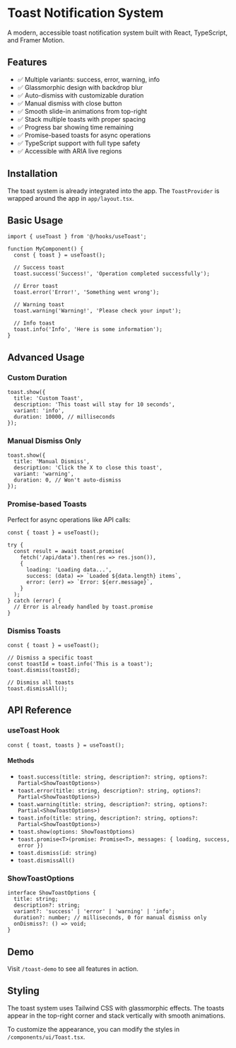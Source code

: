 # Toast Notification System

A modern, accessible toast notification system built with React, TypeScript, and Framer Motion.

## Features

- ✅ Multiple variants: success, error, warning, info
- ✅ Glassmorphic design with backdrop blur
- ✅ Auto-dismiss with customizable duration
- ✅ Manual dismiss with close button
- ✅ Smooth slide-in animations from top-right
- ✅ Stack multiple toasts with proper spacing
- ✅ Progress bar showing time remaining
- ✅ Promise-based toasts for async operations
- ✅ TypeScript support with full type safety
- ✅ Accessible with ARIA live regions

## Installation

The toast system is already integrated into the app. The `ToastProvider` is wrapped around the app in `app/layout.tsx`.

## Basic Usage

```tsx
import { useToast } from '@/hooks/useToast';

function MyComponent() {
  const { toast } = useToast();

  // Success toast
  toast.success('Success!', 'Operation completed successfully');

  // Error toast
  toast.error('Error!', 'Something went wrong');

  // Warning toast
  toast.warning('Warning!', 'Please check your input');

  // Info toast
  toast.info('Info', 'Here is some information');
}
```

## Advanced Usage

### Custom Duration

```tsx
toast.show({
  title: 'Custom Toast',
  description: 'This toast will stay for 10 seconds',
  variant: 'info',
  duration: 10000, // milliseconds
});
```

### Manual Dismiss Only

```tsx
toast.show({
  title: 'Manual Dismiss',
  description: 'Click the X to close this toast',
  variant: 'warning',
  duration: 0, // Won't auto-dismiss
});
```

### Promise-based Toasts

Perfect for async operations like API calls:

```tsx
const { toast } = useToast();

try {
  const result = await toast.promise(
    fetch('/api/data').then(res => res.json()),
    {
      loading: 'Loading data...',
      success: (data) => `Loaded ${data.length} items`,
      error: (err) => `Error: ${err.message}`,
    }
  );
} catch (error) {
  // Error is already handled by toast.promise
}
```

### Dismiss Toasts

```tsx
const { toast } = useToast();

// Dismiss a specific toast
const toastId = toast.info('This is a toast');
toast.dismiss(toastId);

// Dismiss all toasts
toast.dismissAll();
```

## API Reference

### useToast Hook

```tsx
const { toast, toasts } = useToast();
```

#### Methods

- `toast.success(title: string, description?: string, options?: Partial<ShowToastOptions>)`
- `toast.error(title: string, description?: string, options?: Partial<ShowToastOptions>)`
- `toast.warning(title: string, description?: string, options?: Partial<ShowToastOptions>)`
- `toast.info(title: string, description?: string, options?: Partial<ShowToastOptions>)`
- `toast.show(options: ShowToastOptions)`
- `toast.promise<T>(promise: Promise<T>, messages: { loading, success, error })`
- `toast.dismiss(id: string)`
- `toast.dismissAll()`

### ShowToastOptions

```tsx
interface ShowToastOptions {
  title: string;
  description?: string;
  variant?: 'success' | 'error' | 'warning' | 'info';
  duration?: number; // milliseconds, 0 for manual dismiss only
  onDismiss?: () => void;
}
```

## Demo

Visit `/toast-demo` to see all features in action.

## Styling

The toast system uses Tailwind CSS with glassmorphic effects. The toasts appear in the top-right corner and stack vertically with smooth animations.

To customize the appearance, you can modify the styles in `/components/ui/Toast.tsx`.